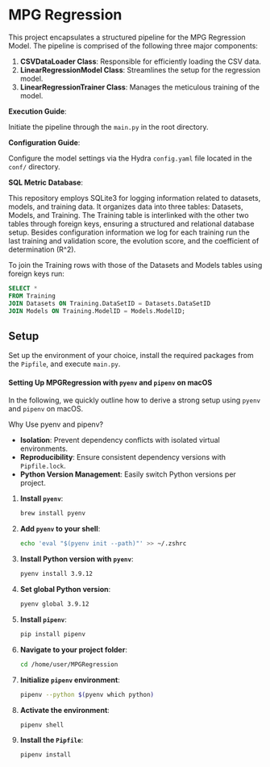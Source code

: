 # MPG Regression

This project encapsulates a structured pipeline for the MPG Regression Model. The pipeline is comprised of the following three major components:

1. **CSVDataLoader Class**: Responsible for efficiently loading the CSV data.
2. **LinearRegressionModel Class**: Streamlines the setup for the regression model.
3. **LinearRegressionTrainer Class**: Manages the meticulous training of the model.

**Execution Guide**:

Initiate the pipeline through the `main.py` in the root directory.

**Configuration Guide**:

Configure the model settings via the Hydra `config.yaml` file located in the `conf/` directory.

**SQL Metric Database**:

This repository employs SQLite3 for logging information related to datasets, models, and training data. It organizes data into three tables: Datasets, Models, and Training. The Training table is interlinked with the other two tables through foreign keys, ensuring a structured and relational database setup. Besides configuration information we log for each training run the last training and validation score, the evolution score, and the coefficient of determination (R^2).

To join the Training rows with those of the Datasets and Models tables using foreign keys run:

```sql
SELECT *
FROM Training
JOIN Datasets ON Training.DataSetID = Datasets.DataSetID
JOIN Models ON Training.ModelID = Models.ModelID;
```

## Setup

Set up the environment of your choice, install the required packages from the `Pipfile`, and execute `main.py`.

#### Setting Up MPGRegression with `pyenv` and `pipenv` on macOS

In the following, we quickly outline how to derive a strong setup using `pyenv` and `pipenv` on macOS.

Why Use pyenv and pipenv?

- **Isolation**: Prevent dependency conflicts with isolated virtual environments.
- **Reproducibility**: Ensure consistent dependency versions with `Pipfile.lock`.
- **Python Version Management**: Easily switch Python versions per project.

1. **Install `pyenv`**:

   ```bash
   brew install pyenv
   ```

2. **Add `pyenv` to your shell**:

   ```bash
   echo 'eval "$(pyenv init --path)"' >> ~/.zshrc
   ```

3. **Install Python version with `pyenv`**:

   ```bash
   pyenv install 3.9.12
   ```

4. **Set global Python version**:

   ```bash
   pyenv global 3.9.12
   ```

5. **Install `pipenv`**:

   ```bash
   pip install pipenv
   ```

6. **Navigate to your project folder**:

   ```bash
   cd /home/user/MPGRegression
   ```

7. **Initialize `pipenv` environment**:

   ```bash
   pipenv --python $(pyenv which python)
   ```

8. **Activate the environment**:

   ```bash
   pipenv shell
   ```

9. **Install the `Pipfile`**:
   ```bash
   pipenv install
   ```
